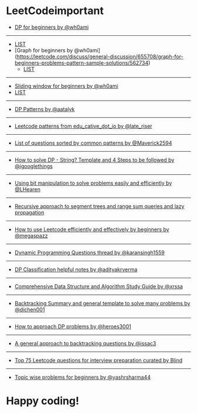# LeetCodeimportant


* [DP for beginners by @wh0ami](https://leetcode.com/discuss/general-discussion/662866/dp-for-beginners-problems-patterns-sample-solutions)
---
  * [LIST](https://leetcode.com/list/x1k8lxi5)
* [Graph for beginners by @wh0ami] (https://leetcode.com/discuss/general-discussion/655708/graph-for-beginners-problems-pattern-sample-solutions/562734)
  * [LIST](https://leetcode.com/list/x1wy4de7)
---
* [Sliding window for beginners by @wh0ami](https://leetcode.com/discuss/general-discussion/657507/sliding-window-for-beginners-problems-template-sample-solutions/562721)
 * [LIST](https://leetcode.com/list/x1lbzfk3)
---
* [DP Patterns by @aatalyk](https://leetcode.com/discuss/general-discussion/458695/dynamic-programming-patterns)
---
* [Leetcode patterns from edu_cative_dot_io by @late_riser](https://leetcode.com/discuss/general-discussion/457546/LeetCode-Problem-Patterns-from-***)
---
* [List of questions sorted by common patterns by @Maverick2594](https://leetcode.com/discuss/career/448285/List-of-questions-sorted-by-common-patterns)
---
* [How to solve DP - String? Template and 4 Steps to be followed by @igooglethings](https://leetcode.com/discuss/general-discussion/651719/how-to-solve-dp-string-template-and-4-steps-to-be-followed)
---
* [Using bit manipulation to solve problems easily and efficiently by @LHearen](https://leetcode.com/problems/sum-of-two-integers/discuss/84278/A-summary%3A-how-to-use-bit-manipulation-to-solve-problems-easily-and-efficiently)
---
* [Recursive approach to segment trees and range sum queries and lazy propagation](https://leetcode.com/articles/a-recursive-approach-to-segment-trees-range-sum-queries-lazy-propagation/)
---
* [How to use Leetcode efficiently and effectively by beginners by @megaspazz](https://leetcode.com/discuss/career/450215/How-to-use-LeetCode-to-help-yourself-efficiently-and-effectively-(for-beginners))
---
* [Dynamic Programming Questions thread by @karansingh1559](https://leetcode.com/discuss/general-discussion/491522/dynamic-programming-questions-thread)
---
* [DP Classification helpful notes by @adityakrverma](https://leetcode.com/problems/longest-palindromic-subsequence/discuss/222605/dp-problem-classifications-helpful-notes)
---
* [Comprehensive Data Structure and Algorithm Study Guide by @xrssa](https://leetcode.com/discuss/general-discussion/494279/comprehensive-data-structure-and-algorithm-study-guide)
---
* [Backtracking Summary and general template to solve many problems by @dichen001]( https://leetcode.com/problems/permutations/discuss/18284/Backtrack-Summary:-General-Solution-for-10-Questions)
---
* [How to approach DP problems by @heroes3001](https://leetcode.com/problems/house-robber/discuss/156523/From-good-to-great.-How-to-approach-most-of-DP-problems)
---
* [A general approach to backtracking questions by @issac3](https://leetcode.com/problems/permutations/discuss/18239/A-general-approach-to-backtracking-questions-in-Java-(Subsets-Permutations-Combination-Sum-Palindrome-Partioning))
---
* [Top 75 Leetcode questions for interview preparation curated by Blind](https://leetcode.com/list/xi4ci4ig/)
---
* [Topic wise problems for beginners by @yashrsharma44](https://leetcode.com/discuss/career/448024/Topic-wise-problems-for-Beginners)

# Happy coding!
